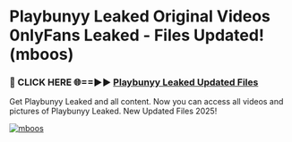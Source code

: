 # Playbunyy Leaked Original Videos 0nlyFans Leaked - Files Updated! (mboos)

<h3>🔴 CLICK HERE 🌐==►► <a href="https://tinyurl.com/ehrbuxhb" rel="nofollow">Playbunyy Leaked Updated Files</a></h3>

Get Playbunyy Leaked and all content. Now you can access all videos and pictures of Playbunyy Leaked. New Updated Files 2025!

[![mboos](https://i.imgur.com/lVYEuWS.gif)](https://tinyurl.com/ehrbuxhb)
